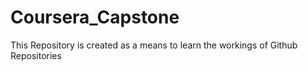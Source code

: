 # Coursera_Capstone
This Repository is created as a means to learn the workings of Github Repositories

